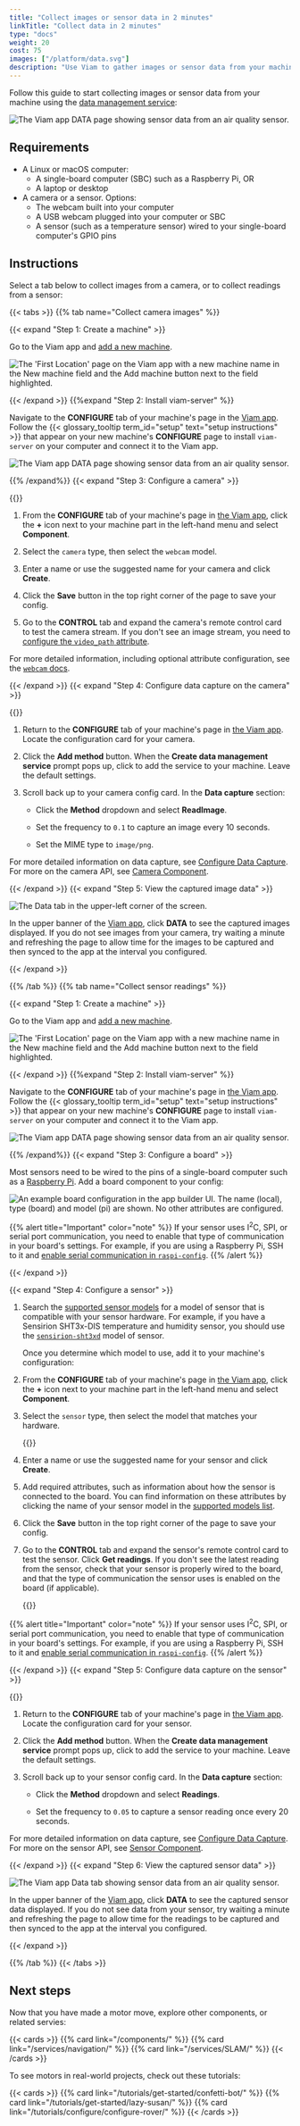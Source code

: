 ```yaml
---
title: "Collect images or sensor data in 2 minutes"
linkTitle: "Collect data in 2 minutes"
type: "docs"
weight: 20
cost: 75
images: ["/platform/data.svg"]
description: "Use Viam to gather images or sensor data from your machine."
---
```


Follow this guide to start collecting images or sensor data from your machine using the [data management service](/services/data/):

![The Viam app DATA page showing sensor data from an air quality sensor.](/get-started/quickstarts/collect-data/data-page.png)

## Requirements

- A Linux or macOS computer:
  - A single-board computer (SBC) such as a Raspberry Pi, OR
  - A laptop or desktop
- A camera or a sensor.
  Options:
  - The webcam built into your computer
  - A USB webcam plugged into your computer or SBC
  - A sensor (such as a temperature sensor) wired to your single-board computer's GPIO pins

## Instructions

Select a tab below to collect images from a camera, or to collect readings from a sensor:

{{< tabs >}}
{{% tab name="Collect camera images" %}}

{{< expand "Step 1: Create a machine" >}}

Go to the Viam app and [add a new machine](/cloud/machines/#add-a-new-machine).

![The 'First Location' page on the Viam app with a new machine name in the New machine field and the Add machine button next to the field highlighted.](/fleet/app-usage/create-machine.png)

{{< /expand >}}
{{%expand "Step 2: Install viam-server" %}}

Navigate to the **CONFIGURE** tab of your machine's page in the [Viam app](https://app.viam.com).
Follow the {{< glossary_tooltip term_id="setup" text="setup instructions" >}} that appear on your new machine's **CONFIGURE** page to install `viam-server` on your computer and connect it to the Viam app.

![The Viam app DATA page showing sensor data from an air quality sensor.](/get-started/quickstarts/collect-data/setup-button.png)

{{% /expand%}}
{{< expand "Step 3: Configure a camera" >}}

{{<gif webm_src="/how-tos/configure-webcam.webm" mp4_src="/how-tos/configure-webcam.mp4" alt="The process described below." max-width="550px" class=aligncenter >}}

1. From the **CONFIGURE** tab of your machine's page in [the Viam app](https://app.viam.com/), click the **+** icon next to your machine part in the left-hand menu and select **Component**.

2. Select the `camera` type, then select the `webcam` model.

3. Enter a name or use the suggested name for your camera and click **Create**.

4. Click the **Save** button in the top right corner of the page to save your config.

5. Go to the **CONTROL** tab and expand the camera's remote control card to test the camera stream.
   If you don't see an image stream, you need to [configure the `video_path` attribute](/components/camera/webcam/#using-video_path).

For more detailed information, including optional attribute configuration, see the [`webcam` docs](/components/camera/webcam/).

{{< /expand >}}
{{< expand "Step 4: Configure data capture on the camera" >}}

{{<gif webm_src="/how-tos/capture-images.webm" mp4_src="/how-tos/capture-images.mp4" alt="The process described below." max-width="600px" class=aligncenter >}}

1. Return to the **CONFIGURE** tab of your machine's page in [the Viam app](https://app.viam.com/).
   Locate the configuration card for your camera.

2. Click the **Add method** button.
   When the **Create data management service** prompt pops up, click to add the service to your machine.
   Leave the default settings.

3. Scroll back up to your camera config card.
   In the **Data capture** section:

   - Click the **Method** dropdown and select **ReadImage**.

   - Set the frequency to `0.1` to capture an image every 10 seconds.

   - Set the MIME type to `image/png`.

For more detailed information on data capture, see [Configure Data Capture](/services/data/capture/).
For more on the camera API, see [Camera Component](/components/camera/#getimage).

{{< /expand >}}
{{< expand "Step 5: View the captured image data" >}}

![The Data tab in the upper-left corner of the screen.](/get-started/quickstarts/collect-data/data-tab-navigation.png)

In the upper banner of the [Viam app](https://app.viam.com/), click **DATA** to see the captured images displayed.
If you do not see images from your camera, try waiting a minute and refreshing the page to allow time for the images to be captured and then synced to the app at the interval you configured.

{{< /expand >}}

{{% /tab %}}
{{% tab name="Collect sensor readings" %}}

{{< expand "Step 1: Create a machine" >}}

Go to the Viam app and [add a new machine](/cloud/machines/#add-a-new-machine).

![The 'First Location' page on the Viam app with a new machine name in the New machine field and the Add machine button next to the field highlighted.](/fleet/app-usage/create-machine.png)

{{< /expand >}}
{{%expand "Step 2: Install viam-server" %}}

Navigate to the **CONFIGURE** tab of your machine's page in [the Viam app](https://app.viam.com).
Follow the {{< glossary_tooltip term_id="setup" text="setup instructions" >}} that appear on your new machine's **CONFIGURE** page to install `viam-server` on your computer and connect it to the Viam app.

![The Viam app DATA page showing sensor data from an air quality sensor.](/get-started/quickstarts/collect-data/setup-button.png)

{{% /expand%}}
{{< expand "Step 3: Configure a board" >}}

Most sensors need to be wired to the pins of a single-board computer such as a [Raspberry Pi](/components/board/pi/).
Add a board component to your config:

![An example board configuration in the app builder UI. The name (local), type (board) and model (pi) are shown. No other attributes are configured.](/components/board/pi-ui-config.png)

{{% alert title="Important" color="note" %}}
If your sensor uses I<sup>2</sup>C, SPI, or serial port communication, you need to enable that type of communication in your board's settings.
For example, if you are using a Raspberry Pi, SSH to it and [enable serial communication in `raspi-config`](/get-started/prepare/rpi-setup/#enable-communication-protocols).
{{% /alert %}}

{{< /expand >}}

{{< expand "Step 4: Configure a sensor" >}}

1. Search the [supported sensor models](/components/sensor/#supported-models) for a model of sensor that is compatible with your sensor hardware.
   For example, if you have a Sensirion SHT3x-DIS temperature and humidity sensor, you should use the [`sensirion-sht3xd`](https://docs.viam.com/components/sensor/sensirion-sht3xd/) model of sensor.

   Once you determine which model to use, add it to your machine's configuration:

1. From the **CONFIGURE** tab of your machine's page in [the Viam app](https://app.viam.com/), click the **+** icon next to your machine part in the left-hand menu and select **Component**.

1. Select the `sensor` type, then select the model that matches your hardware.

   {{<imgproc src="/get-started/quickstarts/collect-data/config-sensor.png" resize="x1100" declaredimensions=true alt="The dropdown showing all sensor models." style="max-width:550px" >}}

1. Enter a name or use the suggested name for your sensor and click **Create**.

1. Add required attributes, such as information about how the sensor is connected to the board.
   You can find information on these attributes by clicking the name of your sensor model in the [supported models list](/components/sensor/#supported-models).

1. Click the **Save** button in the top right corner of the page to save your config.

1. Go to the **CONTROL** tab and expand the sensor's remote control card to test the sensor.
   Click **Get readings**.
   If you don't see the latest reading from the sensor, check that your sensor is properly wired to the board, and that the type of communication the sensor uses is enabled on the board (if applicable).

   {{<imgproc src="/get-started/quickstarts/collect-data/get-readings-control-tab.png" resize="x1100" declaredimensions=true alt="The sensor card on the Control tab with some air quality readings." style="max-width:600px" >}}

{{% alert title="Important" color="note" %}}
If your sensor uses I<sup>2</sup>C, SPI, or serial port communication, you need to enable that type of communication in your board's settings.
For example, if you are using a Raspberry Pi, SSH to it and [enable serial communication in `raspi-config`](/get-started/prepare/rpi-setup/#enable-communication-protocols).
{{% /alert %}}

{{< /expand >}}
{{< expand "Step 5: Configure data capture on the sensor" >}}

{{<gif webm_src="/how-tos/capture-sensor-readings.webm" mp4_src="/how-tos/capture-sensor-readings.mp4" alt="The process described below." max-width="600px" class=aligncenter >}}

1. Return to the **CONFIGURE** tab of your machine's page in [the Viam app](https://app.viam.com/).
   Locate the configuration card for your sensor.

2. Click the **Add method** button.
   When the **Create data management service** prompt pops up, click to add the service to your machine.
   Leave the default settings.

3. Scroll back up to your sensor config card.
   In the **Data capture** section:

   - Click the **Method** dropdown and select **Readings**.

   - Set the frequency to `0.05` to capture a sensor reading once every 20 seconds.

For more detailed information on data capture, see [Configure Data Capture](/services/data/capture/).
For more on the sensor API, see [Sensor Component](/components/sensor/#getreadings).

{{< /expand >}}
{{< expand "Step 6: View the captured sensor data" >}}

![The Viam app Data tab showing sensor data from an air quality sensor.](/get-started/quickstarts/collect-data/data-page.png)

In the upper banner of the [Viam app](https://app.viam.com/), click **DATA** to see the captured sensor data displayed.
If you do not see data from your sensor, try waiting a minute and refreshing the page to allow time for the readings to be captured and then synced to the app at the interval you configured.

{{< /expand >}}

{{% /tab %}}
{{< /tabs >}}

## Next steps

Now that you have made a motor move, explore other components, or related servies:

{{< cards >}}
{{% card link="/components/" %}}
{{% card link="/services/navigation/" %}}
{{% card link="/services/SLAM/" %}}
{{< /cards >}}

To see motors in real-world projects, check out these tutorials:

{{< cards >}}
{{% card link="/tutorials/get-started/confetti-bot/" %}}
{{% card link="/tutorials/get-started/lazy-susan/" %}}
{{% card link="/tutorials/configure/configure-rover/" %}}
{{< /cards >}}
